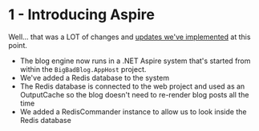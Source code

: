 # 1 - Introducing Aspire

Well... that was a LOT of changes and [updates we've implemented](../docs/1-Introduction.md) at this point.  

- The blog engine now runs in a .NET Aspire system that's started from within the `BigBadBlog.AppHost` project.
- We've added a Redis database to the system
- The Redis database is connected to the web project and used as an OutputCache so the blog doesn't need to re-render blog posts all the time
- We added a RedisCommander instance to allow us to look inside the Redis database

